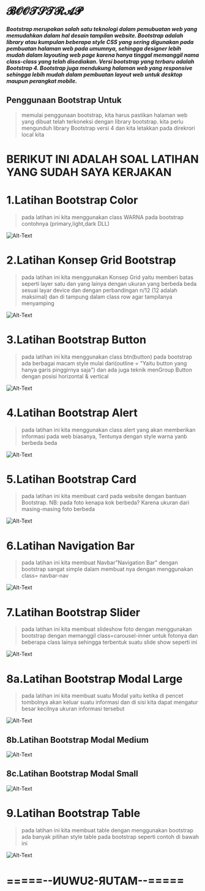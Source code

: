 # 𝓑𝓞𝓞𝓣𝓢𝓣𝓡𝓐𝓟
##### Bootstrap merupakan salah satu teknologi dalam pemubuatan web yang memudahkan dalam hal desain tampilan website. Bootstrap adalah library atau kumpulan beberapa style CSS yang sering digunakan pada pembuatan halaman web pada umumnya, sehingga designer lebih mudah dalam layouting web page karena hanya tinggal memanggil nama class-class yang telah disediakan. Versi bootstrap yang terbaru adalah Bootstrap 4. Bootstrap juga mendukung halaman web yang responsive sehingga lebih mudah dalam pembuatan layout web untuk desktop maupun perangkat mobile. 

## Penggunaan Bootstrap Untuk 
> memulai penggunaan bootstrap, kita harus pastikan halaman web yang dibuat telah terkoneksi dengan library bootstrap. kita perlu mengunduh library Bootstrap versi 4 dan kita letakkan pada direkrori local kita  

# BERIKUT INI ADALAH SOAL LATIHAN YANG SUDAH SAYA KERJAKAN
>
# 1.Latihan Bootstrap Color 

>pada latihan ini kita menggunakan class WARNA pada bootstrap contohnya (primary,light,dark DLL) 

![Alt-Text](https://github.com/rendiwibawa/BOOTSTRAP/blob/master/Hasil%20run/1.JPG)

# 2.Latihan Konsep Grid Bootstrap

>pada latihan ini kita menggunakan Konsep Grid yaitu memberi batas seperti layer satu dan yang lainya dengan ukuran yang berbeda beda sesuai layar device dan dengan perbandingan n/12 (12 adalah maksimal) dan di tampung dalam class row agar tampilanya menyamping

![Alt-Text](https://github.com/rendiwibawa/BOOTSTRAP/blob/master/Hasil%20run/2.JPG)

# 3.Latihan Bootstrap Button 

>pada latihan ini kita menggunakan class btn(button) pada bootstrap ada berbagai macam style mulai dari(outline = "Yaitu button yang hanya garis pinggirnya saja") dan ada juga teknik menGroup Button dengan posisi horizontal & vertical 

![Alt-Text](https://github.com/rendiwibawa/BOOTSTRAP/blob/master/Hasil%20run/3.JPG)

# 4.Latihan Bootstrap Alert 

>pada latihan ini kita menggunakan class alert yang akan memberikan informasi pada web biasanya, Tentunya dengan style warna yanb berbeda beda 

![Alt-Text](https://github.com/rendiwibawa/BOOTSTRAP/blob/master/Hasil%20run/4.JPG)

# 5.Latihan Bootstrap Card

 >pada latihan ini kita membuat card pada website dengan bantuan Bootstrap. NB: pada foto kenapa kok berbeda? Karena ukuran dari masing-masing foto berbeda

![Alt-Text](https://github.com/rendiwibawa/BOOTSTRAP/blob/master/Hasil%20run/5.JPG)

# 6.Latihan Navigation Bar 

>pada latihan ini kita membuat Navbar"Navigation Bar" dengan bootstrap sangat simple dalam membuat nya dengan menggunakan class= navbar-nav

![Alt-Text](https://github.com/rendiwibawa/BOOTSTRAP/blob/master/Hasil%20run/6.JPG)

# 7.Latihan Bootstrap Slider 

>pada latihan ini kita membuat slideshow foto dengan menggunakan bootstrap dengan memanggil class=carousel-inner untuk fotonya dan beberapa class lainya sehingga terbentuk suatu slide show seperti ini

![Alt-Text](https://github.com/rendiwibawa/BOOTSTRAP/blob/master/Hasil%20run/7.JPG)

# 8a.Latihan Bootstrap Modal Large

>pada latihan ini kita membuat suatu Modal yaitu ketika di pencet tombolnya akan keluar suatu informasi dan di sisi kita dapat mengatur besar kecilnya ukuran informasi tersebut

![Alt-Text](https://github.com/rendiwibawa/BOOTSTRAP/blob/master/Hasil%20run/8.1.JPG)

## 8b.Latihan Bootstrap Modal Medium

![Alt-Text](https://github.com/rendiwibawa/BOOTSTRAP/blob/master/Hasil%20run/8.2.JPG)

## 8c.Latihan Bootstrap Modal Small

![Alt-Text](https://github.com/rendiwibawa/BOOTSTRAP/blob/master/Hasil%20run/8.3.JPG)

# 9.Latihan Bootstrap Table 

>pada latihan ini kita membuat table dengan menggunakan bootstrap ada banyak pilihan style table pada bootstrap seperti contoh di bawah ini

![Alt-Text](https://github.com/rendiwibawa/BOOTSTRAP/blob/master/Hasil%20run/9.JPG)


>
# =====--ͶUWUꙄ-ЯUTAM--=====
